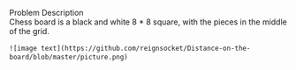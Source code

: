 Problem Description  
    Chess board is a black and white 8 * 8 square, with the pieces in the middle of the grid.  
      
    ![image text](https://github.com/reignsocket/Distance-on-the-board/blob/master/picture.png)  
    
    
    
